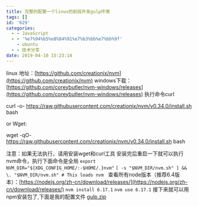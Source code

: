 ```yaml
---
title: 完整的配置一个linux的前段开发gulp环境
tags: []
id: '629'
categories:
  - - JavaScript
  - - '%e7%94%b5%e8%84%91%e7%b3%bb%e7%bb%9f'
    - ubuntu
  - - 技术分享
date: 2019-04-10 15:23:14
---
```


linux 地址：[https://github.com/creationix/nvm](https://github.com/creationix/nvm) windows下载：[https://github.com/coreybutler/nvm-windows/releases](https://github.com/coreybutler/nvm-windows/releases) 执行命令curl

curl -o- https://raw.githubusercontent.com/creationix/nvm/v0.34.0/install.sh  bash

or Wget:

wget -qO- https://raw.githubusercontent.com/creationix/nvm/v0.34.0/install.sh  bash

注意：如果无法执行，请用安装wget和curl工具 安装完后重启一下就可以执行nvm命令，执行下面命令是全局 `export NVM_DIR="${XDG_CONFIG_HOME/:-$HOME/.}nvm"` `[ -s "$NVM_DIR/nvm.sh" ] && \. "$NVM_DIR/nvm.sh" # This loads nvm`   查看所有node版本（推荐6.4版本）：[https://nodejs.org/zh-cn/download/releases/](https://nodejs.org/zh-cn/download/releases/) `nvm install 6.17.1` `nvm use 6.17.1` 接下来就可以用npm安装包了,下面是我的配置文件 [gulp.zip](https://post.332b.com/wp-content/uploads/2019/04/gulp.zip)